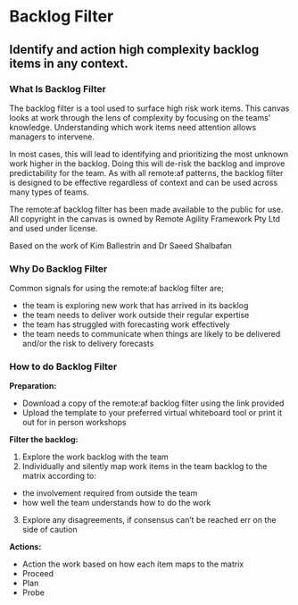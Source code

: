 # Backlog Filter
## Identify and action high complexity backlog items in any context.

### What Is Backlog Filter

The backlog filter is a tool used to surface high risk work items. This canvas looks at work through the lens of complexity by focusing on the teams' knowledge. Understanding which work items need attention allows managers to intervene.

In most cases, this will lead to identifying and prioritizing the most unknown work higher in the backlog. Doing this will de-risk the backlog and improve predictability for the team. As with all remote:af patterns, the backlog filter is designed to be effective regardless of context and can be used across many types of teams.

The remote:af backlog filter has been made available to the public for use. All copyright in the canvas is owned by Remote Agility Framework Pty Ltd and used under license.

Based on the work of Kim Ballestrin and Dr Saeed Shalbafan

### Why Do Backlog Filter

Common signals for using the remote:af backlog filter are;

* the team is exploring new work that has arrived in its backlog
* the team needs to deliver work outside their regular expertise
* the team has struggled with forecasting work effectively
* the team needs to communicate when things are likely to be delivered and/or the risk to delivery forecasts

### How to do Backlog Filter

**Preparation:**

* Download a copy of the remote:af backlog filter using the link provided
* Upload the template to your preferred virtual whiteboard tool or print it out for in person workshops

**Filter the backlog:**

1. Explore the work backlog with the team
2. Individually and silently map work items in the team backlog to the matrix according to:
 * the involvement required from outside the team
 * how well the team understands how to do the work
3. Explore any disagreements, if consensus can’t be reached err on the side of caution

**Actions:**

* Action the work based on how each item maps to the matrix
 * Proceed
 * Plan
 * Probe
